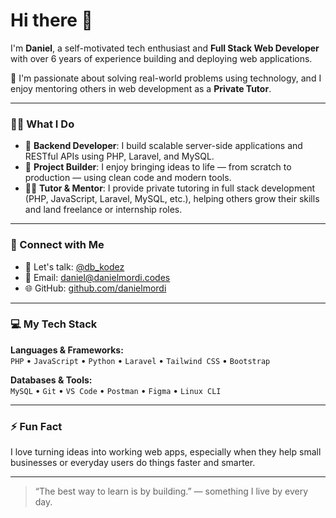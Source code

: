# Hi there 👋

I'm **Daniel**, a self-motivated tech enthusiast and **Full Stack Web Developer** with over 6 years of experience building and deploying web applications.

🔧 I'm passionate about solving real-world problems using technology, and I enjoy mentoring others in web development as a **Private Tutor**.

---

### 👨‍💻 What I Do

- 💼 **Backend Developer**: I build scalable server-side applications and RESTful APIs using PHP, Laravel, and MySQL.
- 🚀 **Project Builder**: I enjoy bringing ideas to life — from scratch to production — using clean code and modern tools.
- 🧑‍🏫 **Tutor & Mentor**: I provide private tutoring in full stack development (PHP, JavaScript, Laravel, MySQL, etc.), helping others grow their skills and land freelance or internship roles.

---

### 🔗 Connect with Me

- 💬 Let's talk: [@db_kodez](https://twitter.com/db_kodez)  
- 📧 Email: [daniel@danielmordi.codes](mailto:daniel@danielmordi.codes)  
- 🌐 GitHub: [github.com/danielmordi](https://github.com/danielmordi)  

---

### 💻 My Tech Stack

**Languages & Frameworks:**  
`PHP` • `JavaScript` • `Python` • `Laravel` • `Tailwind CSS` • `Bootstrap`

**Databases & Tools:**  
`MySQL` • `Git` • `VS Code` • `Postman` • `Figma` • `Linux CLI`

---

### ⚡ Fun Fact

I love turning ideas into working web apps, especially when they help small businesses or everyday users do things faster and smarter.

---

> “The best way to learn is by building.” — something I live by every day.

